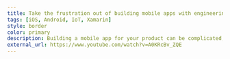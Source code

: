 ```yaml
---
title: Take the frustration out of building mobile apps with engineering guidance from DornerWorks
tags: [iOS, Android, IoT, Xamarin]
style: border
color: primary
description: Building a mobile app for your product can be complicated, but it doesn't have to slow your innovation. In this interview...
external_url: https://www.youtube.com/watch?v=A0KRcBv_ZQE
---
```

